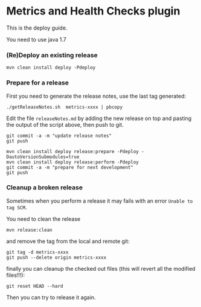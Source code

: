 Metrics and Health Checks plugin
================================

This is the deploy guide.

You need to use java 1.7

### (Re)Deploy an existing release

```
mvn clean install deploy -Pdeploy
```

### Prepare for a release

First you need to generate the release notes, use the last tag generated:

```
./getReleaseNotes.sh  metrics-xxxx | pbcopy
```

Edit the file `releaseNotes.md` by adding the new release on top and pasting the output of the script above,
then push to git.

```
git commit -a -m "update release notes"
git push
```

```
mvn clean install deploy release:prepare -Pdeploy -DautoVersionSubmodules=true
mvn clean install deploy release:perform -Pdeploy
git commit -a -m "prepare for next development"
git push
```

### Cleanup a broken release

Sometimes when you perform a release it may fails with an error `Unable to tag SCM`.

You need to clean the release

```
mvn release:clean
```

and remove the tag from the local and remote git:

```
git tag -d metrics-xxxx
git push --delete origin metrics-xxxx
```

finally you can cleanup the checked out files (this will revert all the modified files!!!):

```
git reset HEAD --hard
```

Then you can try to release it again.

